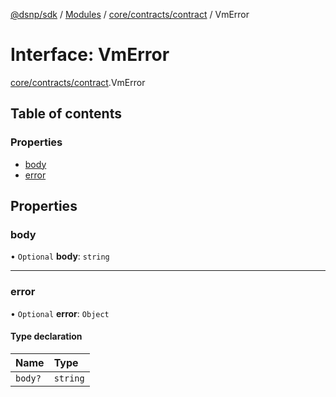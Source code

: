 [@dsnp/sdk](../README.md) / [Modules](../modules.md) / [core/contracts/contract](../modules/core_contracts_contract.md) / VmError

# Interface: VmError

[core/contracts/contract](../modules/core_contracts_contract.md).VmError

## Table of contents

### Properties

- [body](core_contracts_contract.vmerror.md#body)
- [error](core_contracts_contract.vmerror.md#error)

## Properties

### body

• `Optional` **body**: `string`

___

### error

• `Optional` **error**: `Object`

#### Type declaration

| Name | Type |
| :------ | :------ |
| `body?` | `string` |
